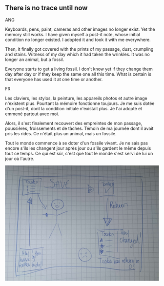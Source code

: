 ## There is no trace until now


ANG

Keyboards, pens, paint, cameras and other images no longer exist. Yet the memory still works. I have given myself a post-it note, whose initial condition no longer existed. I adopted it and took it with me everywhere.

Then, it finally got covered with the prints of my passage, dust, crumpling and stains. Witness of my day which it had taken the wrinkles.
It was no longer an animal, but a fossil.

Everyone starts to get a living fossil. I don't know yet if they change them day after day or if they keep the same one all this time. What is certain is that everyone has used it at one time or another.

FR

Les claviers, les stylos, la peinture, les appareils photos et autre image n'existent plus. Pourtant la mémoire fonctionne toujours. Je me suis dotée d'un post-it, dont la condition initiale n'existait plus. Je l'ai adopté et emmené partout avec moi.

Alors, il s'est finalement recouvert des empreintes de mon passage, poussières, froissements et de tâches. Témoin de ma journée dont il avait pris les rides.
Ce n'était plus un animal, mais un fossile.

Tout le monde commence à se doter d'un fossile vivant. Je ne sais pas encore s'ils les changent jour après jour ou s'ils gardent le même depuis tout ce temps. Ce qui est sûr, c'est que tout le monde s'est servi de lui un jour où l'autre.


![](IMG_20221024_005352.jpg)